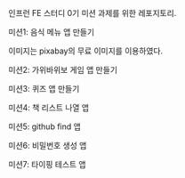 인프런 FE 스터디 0기 미션 과제를 위한 레포지토리.

미션1: 음식 메뉴 앱 만들기

이미지는 pixabay의 무료 이미지를 이용하였다.

미션2: 가위바위보 게임 앱 만들기

미션3: 퀴즈 앱 만들기

미션4: 책 리스트 나열 앱

미션5: github find 앱

미션6: 비밀번호 생성 앱

미션7: 타이핑 테스트 앱
